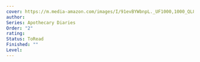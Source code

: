 ```yaml
---
cover: https://m.media-amazon.com/images/I/91evBYWbnpL._UF1000,1000_QL80_.jpg
author: 
Series: Apothecary Diaries
Order: "2"
rating: 
Status: ToRead
Finished: ""
Level:
---
```








